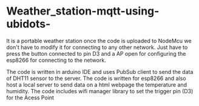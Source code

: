# Weather_station-mqtt-using-ubidots-
It is a portable weather station once the code is uploaded to NodeMcu we don't have to modify it for connecting to any
other network. Just have to press the button connected to pin D3 and a AP open for configuring the esp8266 for connecting 
to the network.

The code is written in arduino IDE and uses PubSub client to send the data of DHT11 sensor to the server.
The code is written for esp8266 and also host a local server to send data on a html webpage the temperature and humidity.
The code includes wifi manager library to set the trigger pin (D3) for the Acess Point
